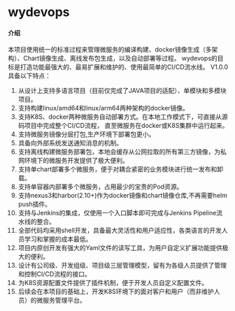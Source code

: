 # wydevops

#### 介绍
本项目使用统一的标准过程来管理微服务的编译构建、docker镜像生成（多架构）、Chart镜像生成、离线发布包生成，以及自动部署等过程。
wydevops的目标是打造功能最强大的、最易扩展和维护的、使用最简单的CI/CD流水线。
V1.0.0具备以下特点：
1. 从设计上支持多语言项目（目前仅完成了JAVA项目的适配）、单模块和多模块项目。
2. 支持构建linux/amd64和linux/arm64两种架构的docker镜像。
3. 支持K8S、docker两种微服务自动部署方式。在本地工作模式下，可直接从源码项目中完成整个CI/CD流程，
   直至微服务在docker或K8S集群中运行起来。
4. 支持微服务镜像分层打包,生产环境下部署包更小。
5. 具备向外部系统发送通知消息的机制。
6. 支持离线构建微服务部署包，本地会缓存从公网拉取的所有第三方镜像，为私网环境下的微服务开发提供了极大便利。
7. 支持单chart部署多个微服务，便于对耦合紧密的业务模块进行统一发布和卸载。
8. 支持单容器内部署多个微服务，占用最少的宝贵的Pod资源。
9. 支持nexus3和harbor(2.10+)作为docker镜像和chart镜像仓库,不再需要helm push插件。
10. 支持与Jenkins的集成，仅使用一个入口脚本即可完成与Jenkins Pipeline流水线的整合。
11. 全部代码均采用shell开发，具备最大灵活性和用户适应性，各类语言的开发人员学习和掌握的成本最低。
12. 项目内原创开发有强大的Yaml文件的读写工具，为用户自定义扩展功能提供极大的便利。
13. 设计有公司级、开发组级、项目级三层管理模型，留有为各级人员提供了管理和控制CI/CD流程的接口。
14. 为K8S资源配置文件提供了插件机制，便于开发人员自定义配置文件。
15. 后续会在本项目的基础上，开发K8S环境下的面对客户和用户（而非维护人员）的微服务管理平台。
